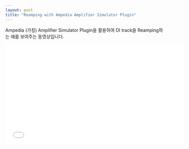```yaml
---
layout: post
title: "Reamping with Ampedia Amplifier Simulator Plugin"
---
```



Ampedia (가칭) Amplifier Simulator Plugin을 활용하여 DI track을 Reamping하는 예를 보여주는 동영상입니다.







<iframe width="560" height="315" src="//www.youtube.com/embed/-tK5SkT_rKw" frameborder="0" allowfullscreen=""></iframe>








